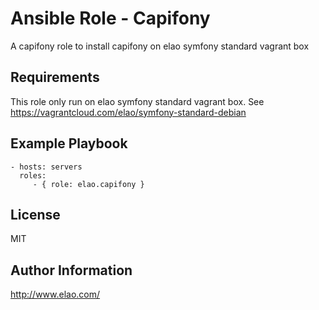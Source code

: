 Ansible Role - Capifony
=======================

A capifony role to install capifony on elao symfony standard vagrant box


Requirements
------------

This role only run on elao symfony standard vagrant box. See https://vagrantcloud.com/elao/symfony-standard-debian


Example Playbook
----------------

    - hosts: servers
      roles:
         - { role: elao.capifony }


License
-------

MIT


Author Information
------------------

http://www.elao.com/
